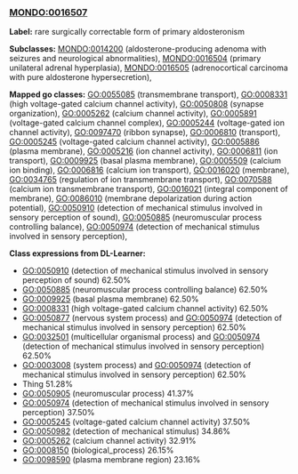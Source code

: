 
### [MONDO:0016507](http://purl.obolibrary.org/obo/MONDO_0016507)
**Label:** rare surgically correctable form of primary aldosteronism

**Subclasses:** [MONDO:0014200](http://purl.obolibrary.org/obo/MONDO_0014200) (aldosterone-producing adenoma with seizures and neurological abnormalities), [MONDO:0016504](http://purl.obolibrary.org/obo/MONDO_0016504) (primary unilateral adrenal hyperplasia), [MONDO:0016505](http://purl.obolibrary.org/obo/MONDO_0016505) (adrenocortical carcinoma with pure aldosterone hypersecretion), 

**Mapped go classes:** [GO:0055085](http://purl.obolibrary.org/obo/GO_0055085) (transmembrane transport), [GO:0008331](http://purl.obolibrary.org/obo/GO_0008331) (high voltage-gated calcium channel activity), [GO:0050808](http://purl.obolibrary.org/obo/GO_0050808) (synapse organization), [GO:0005262](http://purl.obolibrary.org/obo/GO_0005262) (calcium channel activity), [GO:0005891](http://purl.obolibrary.org/obo/GO_0005891) (voltage-gated calcium channel complex), [GO:0005244](http://purl.obolibrary.org/obo/GO_0005244) (voltage-gated ion channel activity), [GO:0097470](http://purl.obolibrary.org/obo/GO_0097470) (ribbon synapse), [GO:0006810](http://purl.obolibrary.org/obo/GO_0006810) (transport), [GO:0005245](http://purl.obolibrary.org/obo/GO_0005245) (voltage-gated calcium channel activity), [GO:0005886](http://purl.obolibrary.org/obo/GO_0005886) (plasma membrane), [GO:0005216](http://purl.obolibrary.org/obo/GO_0005216) (ion channel activity), [GO:0006811](http://purl.obolibrary.org/obo/GO_0006811) (ion transport), [GO:0009925](http://purl.obolibrary.org/obo/GO_0009925) (basal plasma membrane), [GO:0005509](http://purl.obolibrary.org/obo/GO_0005509) (calcium ion binding), [GO:0006816](http://purl.obolibrary.org/obo/GO_0006816) (calcium ion transport), [GO:0016020](http://purl.obolibrary.org/obo/GO_0016020) (membrane), [GO:0034765](http://purl.obolibrary.org/obo/GO_0034765) (regulation of ion transmembrane transport), [GO:0070588](http://purl.obolibrary.org/obo/GO_0070588) (calcium ion transmembrane transport), [GO:0016021](http://purl.obolibrary.org/obo/GO_0016021) (integral component of membrane), [GO:0086010](http://purl.obolibrary.org/obo/GO_0086010) (membrane depolarization during action potential), [GO:0050910](http://purl.obolibrary.org/obo/GO_0050910) (detection of mechanical stimulus involved in sensory perception of sound), [GO:0050885](http://purl.obolibrary.org/obo/GO_0050885) (neuromuscular process controlling balance), [GO:0050974](http://purl.obolibrary.org/obo/GO_0050974) (detection of mechanical stimulus involved in sensory perception), 

**Class expressions from DL-Learner:**

- [GO:0050910](http://purl.obolibrary.org/obo/GO_0050910) (detection of mechanical stimulus involved in sensory perception of sound) 62.50%
- [GO:0050885](http://purl.obolibrary.org/obo/GO_0050885) (neuromuscular process controlling balance) 62.50%
- [GO:0009925](http://purl.obolibrary.org/obo/GO_0009925) (basal plasma membrane) 62.50%
- [GO:0008331](http://purl.obolibrary.org/obo/GO_0008331) (high voltage-gated calcium channel activity) 62.50%
- [GO:0050877](http://purl.obolibrary.org/obo/GO_0050877) (nervous system process) and [GO:0050974](http://purl.obolibrary.org/obo/GO_0050974) (detection of mechanical stimulus involved in sensory perception) 62.50%
- [GO:0032501](http://purl.obolibrary.org/obo/GO_0032501) (multicellular organismal process) and [GO:0050974](http://purl.obolibrary.org/obo/GO_0050974) (detection of mechanical stimulus involved in sensory perception) 62.50%
- [GO:0003008](http://purl.obolibrary.org/obo/GO_0003008) (system process) and [GO:0050974](http://purl.obolibrary.org/obo/GO_0050974) (detection of mechanical stimulus involved in sensory perception) 62.50%
- Thing 51.28%
- [GO:0050905](http://purl.obolibrary.org/obo/GO_0050905) (neuromuscular process) 41.37%
- [GO:0050974](http://purl.obolibrary.org/obo/GO_0050974) (detection of mechanical stimulus involved in sensory perception) 37.50%
- [GO:0005245](http://purl.obolibrary.org/obo/GO_0005245) (voltage-gated calcium channel activity) 37.50%
- [GO:0050982](http://purl.obolibrary.org/obo/GO_0050982) (detection of mechanical stimulus) 34.86%
- [GO:0005262](http://purl.obolibrary.org/obo/GO_0005262) (calcium channel activity) 32.91%
- [GO:0008150](http://purl.obolibrary.org/obo/GO_0008150) (biological_process) 26.15%
- [GO:0098590](http://purl.obolibrary.org/obo/GO_0098590) (plasma membrane region) 23.16%


